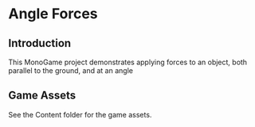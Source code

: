 # Angle Forces

## Introduction
This MonoGame project demonstrates applying forces to an object, both parallel to the ground, and at an angle

## Game Assets
See the Content folder for the game assets.
